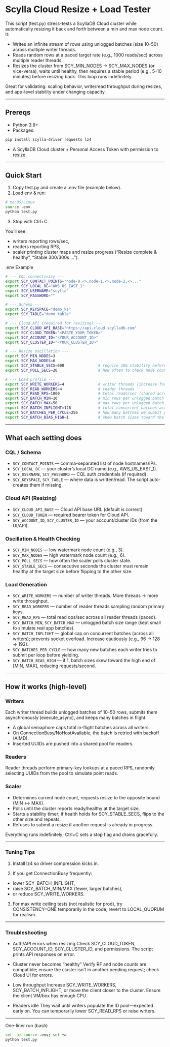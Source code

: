 # Scylla Cloud Resize + Load Tester

This script (test.py) stress-tests a ScyllaDB Cloud cluster while automatically resizing it back and forth between a min and max node count. It:

- Writes an infinite stream of rows using unlogged batches (size 10–50) across multiple writer threads.
- Reads random rows at a paced target rate (e.g., 1000 reads/sec) across multiple reader threads.
- Resizes the cluster from SCY_MIN_NODES → SCY_MAX_NODES (or vice-versa), waits until healthy, then requires a stable period (e.g., 5–10 minutes) before resizing back. This loop runs indefinitely.

Great for validating: scaling behavior, write/read throughput during resizes, and app-level stability under changing capacity.

---

## Prereqs

- Python 3.9+
- Packages:
```bash
pip install scylla-driver requests lz4
```
- A ScyllaDB Cloud cluster + Personal Access Token with permission to resize.

---

## Quick Start

1. Copy test.py and create a .env file (example below).
2. Load env & run:

```bash
# macOS/Linux
source .env
python test.py
```

3. Stop with Ctrl+C.

You’ll see:
- writers reporting rows/sec,
- readers reporting RPS,
- scaler printing cluster maps and resize progress (“Resize complete & healthy”, “Stable 300/300s …”).

.env Example
```bash
# --- CQL connectivity ---
export SCY_CONTACT_POINTS="node-0.<>,node-1.<>,node-2.<>..."
export SCY_LOCAL_DC="AWS_US_EAST_1"
export SCY_USERNAME="scylla"
export SCY_PASSWORD=""

# --- Schema ---
export SCY_KEYSPACE="demo_ks"
export SCY_TABLE="demo_table"

# --- Cloud API (required for resizing) ---
export SCY_CLOUD_API_BASE="https://api.cloud.scylladb.com"
export SCY_CLOUD_TOKEN="<PASTE_YOUR_TOKEN>"
export SCY_ACCOUNT_ID="<YOUR_ACCOUNT_ID>"
export SCY_CLUSTER_ID="<YOUR_CLUSTER_ID>"

# --- Resize oscillation ---
export SCY_MIN_NODES=3
export SCY_MAX_NODES=6
export SCY_STABLE_SECS=600               # require 10m stability before flipping back
export SCY_POLL_SECS=20                  # How often to check node count

# --- Load profile ---
export SCY_WRITE_WORKERS=4               # writer threads (increase for more write load)
export SCY_READ_WORKERS=4                # reader threads
export SCY_READ_RPS=1000                 # total reads/sec (shared across readers)
export SCY_BATCH_MIN=10                  # min rows per unlogged batch
export SCY_BATCH_MAX=50                  # max rows per unlogged batch
export SCY_BATCH_INFLIGHT=128            # total concurrent batches across ALL writers
export SCY_BATCHES_PER_CYCLE=256         # how many batches we submit per loop iteration
export SCY_BATCH_BIAS_HIGH=1             # skew batch sizes toward the high end for fewer requests
```

---

## What each setting does

### CQL / Schema

- `SCY_CONTACT_POINTS` — comma-separated list of node hostnames/IPs.
- `SCY_LOCAL_DC` — your cluster’s local DC name (e.g., AWS_US_EAST_1).
- `SCY_USERNAME`, `SCY_PASSWORD` — CQL auth credentials (if required).
- `SCY_KEYSPACE`, `SCY_TABLE` — where data is written/read. The script auto-creates them if missing.

### Cloud API (Resizing)

- `SCY_CLOUD_API_BASE` — Cloud API base URL (default is correct).
- `SCY_CLOUD_TOKEN` — required bearer token for Cloud API.
- `SCY_ACCOUNT_ID`, `SCY_CLUSTER_ID` — your account/cluster IDs (from the UI/API).

### Oscillation & Health Checking

- `SCY_MIN_NODES` — low watermark node count (e.g., 3).
- `SCY_MAX_NODES` — high watermark node count (e.g., 6).
- `SCY_POLL_SECS` — how often the scaler polls cluster state.
- `SCY_STABLE_SECS` — consecutive seconds the cluster must remain healthy at the target size before flipping to the other size.

### Load Generation

- `SCY_WRITE_WORKERS` — number of writer threads. More threads → more write throughput.
- `SCY_READ_WORKERS` — number of reader threads sampling random primary keys.
- `SCY_READ_RPS` — total read ops/sec across all reader threads (paced).
- `SCY_BATCH_MIN`, `SCY_BATCH_MAX` — unlogged batch size range (kept small to simulate real app batches).
- `SCY_BATCH_INFLIGHT` — global cap on concurrent batches (across all writers); prevents socket overload. Increase cautiously (e.g., 96 → 128 → 192).
- `SCY_BATCHES_PER_CYCLE` — how many new batches each writer tries to submit per loop before yielding.
- `SCY_BATCH_BIAS_HIGH` — if 1, batch sizes skew toward the high end of [MIN, MAX], reducing requests/second.

---

## How it works (high-level)

### Writers
Each writer thread builds unlogged batches of 10–50 rows, submits them asynchronously (execute_async), and keeps many batches in flight.
- A global semaphore caps total in-flight batches across all writers.
- On ConnectionBusy/NoHostAvailable, the batch is retried with backoff (AIMD).
- Inserted UUIDs are pushed into a shared pool for readers.

### Readers
Reader threads perform primary-key lookups at a paced RPS, randomly selecting UUIDs from the pool to simulate point reads.

### Scaler

- Determines current node count, requests resize to the opposite bound (MIN ↔ MAX).
- Polls until the cluster reports ready/healthy at the target size.
- Starts a stability timer; if health holds for SCY_STABLE_SECS, flips to the other size and repeats.
- Refuses to submit a resize if another request is already in progress.

Everything runs indefinitely; Ctrl+C sets a stop flag and drains gracefully.

---

### Tuning Tips

1. Install lz4 so driver compression kicks in.

2. If you get ConnectionBusy frequently:
- lower SCY_BATCH_INFLIGHT,
- raise SCY_BATCH_MIN/MAX (fewer, larger batches),
- or reduce SCY_WRITE_WORKERS.

3. For max write ceiling tests (not realistic for prod), try CONSISTENCY=ONE temporarily in the code; revert to LOCAL_QUORUM for realism.

---

### Troubleshooting

- Auth/API errors when resizing
Check SCY_CLOUD_TOKEN, SCY_ACCOUNT_ID, SCY_CLUSTER_ID, and permissions. The script prints API responses on error.

- Cluster never becomes “healthy”
Verify RF and node counts are compatible; ensure the cluster isn’t in another pending request; check Cloud UI for errors.

- Low throughput
Increase SCY_WRITE_WORKERS, SCY_BATCH_INFLIGHT, or move the client closer to the cluster. Ensure the client VM/box has enough CPU.

- Readers idle
They wait until writers populate the ID pool—expected early on. You can temporarily lower SCY_READ_RPS or raise writers.

---

One-liner run (bash)

```bash
set -a; source .env; set +a
python test.py
```